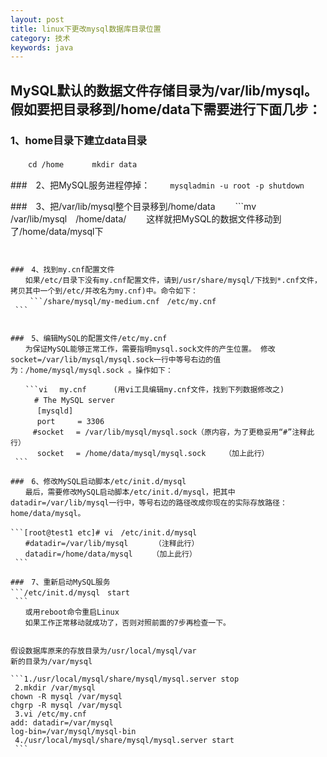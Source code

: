 ```yaml
---
layout: post
title: linux下更改mysql数据库目录位置
category: 技术
keywords: java
---
```


## MySQL默认的数据文件存储目录为/var/lib/mysql。假如要把目录移到/home/data下需要进行下面几步：


### 1、home目录下建立data目录
　　```cd /home
　　	mkdir data
	```

###　2、把MySQL服务进程停掉： 
　　```mysqladmin -u root -p shutdown
	```


###　3、把/var/lib/mysql整个目录移到/home/data
　　```mv /var/lib/mysql　/home/data/
　　这样就把MySQL的数据文件移动到了/home/data/mysql下
   ```


###　4、找到my.cnf配置文件
　　如果/etc/目录下没有my.cnf配置文件，请到/usr/share/mysql/下找到*.cnf文件，拷贝其中一个到/etc/并改名为my.cnf)中。命令如下：
　　 ```/share/mysql/my-medium.cnf　/etc/my.cnf
	```


###　5、编辑MySQL的配置文件/etc/my.cnf
　　为保证MySQL能够正常工作，需要指明mysql.sock文件的产生位置。 修改socket=/var/lib/mysql/mysql.sock一行中等号右边的值为：/home/mysql/mysql.sock 。操作如下：

　　```vi　 my.cnf　　　 (用vi工具编辑my.cnf文件，找到下列数据修改之)
　　 	# The MySQL server
　　　 [mysqld]
　　　 port　　　= 3306
　　　#socket　 = /var/lib/mysql/mysql.sock（原内容，为了更稳妥用“#”注释此行）
　　　 socket　 = /home/data/mysql/mysql.sock　　　（加上此行）
	```

###　6、修改MySQL启动脚本/etc/init.d/mysql
　　最后，需要修改MySQL启动脚本/etc/init.d/mysql，把其中datadir=/var/lib/mysql一行中，等号右边的路径改成你现在的实际存放路径：home/data/mysql。

```[root@test1 etc]# vi　/etc/init.d/mysql
　　#datadir=/var/lib/mysql　　　　（注释此行）
　　datadir=/home/data/mysql　　 （加上此行）
	```

###　7、重新启动MySQL服务
```/etc/init.d/mysql　start
	```
　　或用reboot命令重启Linux
　　如果工作正常移动就成功了，否则对照前面的7步再检查一下。


假设数据库原来的存放目录为/usr/local/mysql/var
新的目录为/var/mysql

```1./usr/local/mysql/share/mysql/mysql.server stop
	2.mkdir /var/mysql
   chown -R mysql /var/mysql
   chgrp -R mysql /var/mysql
	3.vi /etc/my.cnf  
   add: datadir=/var/mysql
   log-bin=/var/mysql/mysql-bin
	4./usr/local/mysql/share/mysql/mysql.server start
	```